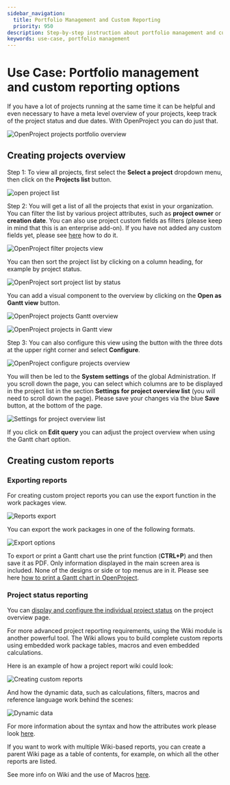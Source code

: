 ```yaml
---
sidebar_navigation:
  title: Portfolio Management and Custom Reporting
  priority: 950
description: Step-by-step instruction about portfolio management and custom reporting
keywords: use-case, portfolio management
---
```


# Use Case: Portfolio management and custom reporting options

If you have a lot of projects running at the same time it can be helpful and even necessary to have a meta level overview of your projects, keep track of the project status and due dates. With OpenProject you can do just that.

![OpenProject projects portfolio overview](openproject_projects_overview.png)

## Creating projects overview

Step 1: To view all projects, first select the **Select a project** dropdown menu, then click on the **Projects list** button.

![open project list](openproject_select_projects_list.png)

Step 2: You will get a list of all the projects that exist in your organization. You can filter the list by various project attributes, such as **project owner** or **creation date**. You can also use project custom fields as filters (please keep in mind that this is an enterprise add-on).  If you have not added any custom fields yet, please see [here](../../system-admin-guide/custom-fields/) how to do it.

![OpenProject filter projects view](openproject_filter_projects.png)

You can then sort the project list by clicking on a column heading, for example by project status.

![OpenProject sort project list by status](sort_by_status.png)

You can add a visual component to the overview by clicking on the **Open as Gantt view** button.

![OpenProject projects Gantt overview](open_as_gantt_view.png)

![OpenProject projects in Gantt view](gantt_view.png)

Step 3: You can also configure this view using the button with the three dots at the upper right corner and select **Configure**.

![OpenProject configure projects overview](openrpoject_configure_projects_overview.png)

You will then be led to the **System settings** of the global Administration. If you scroll down the page, you can select which columns are to be displayed in the project list in the section **Settings for project overview list** (you will need to scroll down the page). Please save your changes via the blue **Save** button, at the bottom of the page.

![Settings for project overview list](openproject_settings_for_project_overview_list.png)

If you click on **Edit query** you can adjust the project overview when using the Gantt chart option.

## Creating custom reports

### Exporting reports
For creating custom project reports you can use the export function in the work packages view.

![Reports export](openproject_export.png)



You can export the work packages in one of the following formats.

![Export options](export_options.png)

To export or print a Gantt chart use the print function (**CTRL+P**) and then save it as PDF. Only information displayed in the main screen area is included. None of the designs or side or top menus are in it. Please see here [how to print a Gantt chart in OpenProject](../../user-guide/gantt-chart/#how-to-print-a-gantt-chart).


### Project status reporting
You can [display and configure the individual project status](../../user-guide/projects/project-status/) on the project overview page.

For more advanced project reporting requirements, using the Wiki module is another powerful tool. The Wiki allows you to build complete custom reports using embedded work package tables, macros and even embedded calculations.

Here is an example of how a project report wiki could look:

![Creating custom reports](Wiki.png)

And how the dynamic data, such as calculations, filters, macros and reference language work behind the scenes:

![Dynamic data](openproject_wiki_editing.png)

For more information about the syntax and how the attributes work please look [here](../../user-guide/wysiwyg/).

If you want to work with multiple Wiki-based reports, you can create a parent Wiki page as a table of contents, for example, on which all the other reports are listed.

See more info on Wiki and the use of Macros [here](../../user-guide/wiki/).
